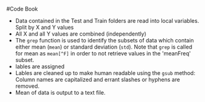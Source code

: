 #Code Book

* Data contained in the Test and Train folders are read into local variables. Split by X and Y values
* All X and all Y values are combined (independently)
* The `grep` function is used to identify the subsets of data which contain either mean (`mean`) or standard deviation (`std`). Note that `grep` is called for mean as `mean[^F]` in order to not retrieve values in the 'meanFreq' subset.
* lables are assigned
* Lables are cleaned up to make human readable using the `gsub` method: Column names are capitalized and errant slashes or hyphens are removed.
* Mean of data is output to a text file.